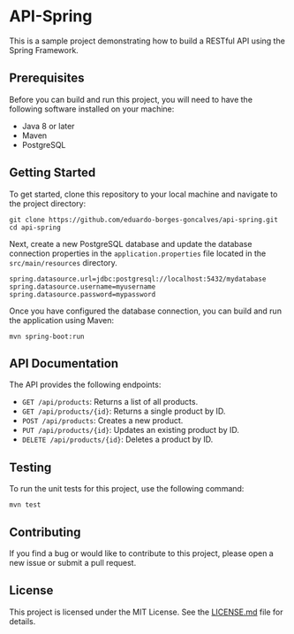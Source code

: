 # API-Spring

This is a sample project demonstrating how to build a RESTful API using the Spring Framework.

## Prerequisites

Before you can build and run this project, you will need to have the following software installed on your machine:

- Java 8 or later
- Maven
- PostgreSQL

## Getting Started

To get started, clone this repository to your local machine and navigate to the project directory:

```
git clone https://github.com/eduardo-borges-goncalves/api-spring.git
cd api-spring
```

Next, create a new PostgreSQL database and update the database connection properties in the `application.properties` file located in the `src/main/resources` directory.

```
spring.datasource.url=jdbc:postgresql://localhost:5432/mydatabase
spring.datasource.username=myusername
spring.datasource.password=mypassword
```

Once you have configured the database connection, you can build and run the application using Maven:

```
mvn spring-boot:run
```

## API Documentation

The API provides the following endpoints:

- `GET /api/products`: Returns a list of all products.
- `GET /api/products/{id}`: Returns a single product by ID.
- `POST /api/products`: Creates a new product.
- `PUT /api/products/{id}`: Updates an existing product by ID.
- `DELETE /api/products/{id}`: Deletes a product by ID.

## Testing

To run the unit tests for this project, use the following command:

```
mvn test
```

## Contributing

If you find a bug or would like to contribute to this project, please open a new issue or submit a pull request.

## License

This project is licensed under the MIT License. See the [LICENSE.md](LICENSE.md) file for details.
